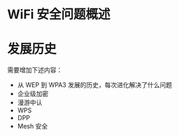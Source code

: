 # WiFi 安全问题概述

# 发展历史

需要增加下述内容：

 - 从 WEP 到 WPA3 发展的历史，每次进化解决了什么问题
 - 企业级加密
 - 漫游中认
 - WPS
 - DPP
 - Mesh 安全

